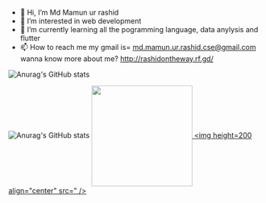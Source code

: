 - 👋 Hi, I’m Md Mamun ur rashid
- 👀 I’m interested in web development
- 🌱 I’m currently learning all the pogramming language, data anylysis and flutter
- 📫 How to reach me my gmail is= md.mamun.ur.rashid.cse@gmail.com
  wanna know more about me? http://rashidontheway.rf.gd/

![Anurag's GitHub stats](https://github-readme-stats.vercel.app/api?username=MamunUrRashidAIUB&show_icons=true&theme=radical)

![Anurag's GitHub stats]([https://github-readme-stats.vercel.app/api?username=MamunUrRashidAIUB&show_icons=true&theme=radical](https://github-readme-stats.vercel.app/api/top-langs?username=anuraghazra&layout=compact&langs_count=8&card_width=320"))
<a href="https://github.com/anuraghazra/github-readme-stats">
  <img height=200 align="center" src="https://github-readme-stats.vercel.app/api?username=anuraghazra" />
</a>
<a href="https://github.com/anuraghazra/convoychat">
  <img height=200 align="center" src=" />
</a>
<!---
MamunUrRashidAIUB/MamunUrRashidAIUB is a ✨ special ✨ repository because its `README.md` (this file) appears on your GitHub profile.
You can click the Preview link to take a look at your changes.
--->
